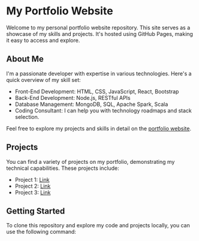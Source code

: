# My Portfolio Website

Welcome to my personal portfolio website repository. This site serves as a showcase of my skills and projects. It's hosted using GitHub Pages, making it easy to access and explore.

## About Me

I'm a passionate developer with expertise in various technologies. Here's a quick overview of my skill set:

- Front-End Development: HTML, CSS, JavaScript, React, Bootstrap
- Back-End Development: Node.js, RESTful APIs
- Database Management: MongoDB, SQL, Apache Spark, Scala
- Coding Consultant: I can help you with technology roadmaps and stack selection.

Feel free to explore my projects and skills in detail on the [portfolio website](https://professor9999.github.io/portfolio/).

## Projects

You can find a variety of projects on my portfolio, demonstrating my technical capabilities. These projects include:

- Project 1: [Link](https://your-username.github.io/project1)
- Project 2: [Link](https://your-username.github.io/project2)
- Project 3: [Link](https://your-username.github.io/project3)

## Getting Started

To clone this repository and explore my code and projects locally, you can use the following command:

